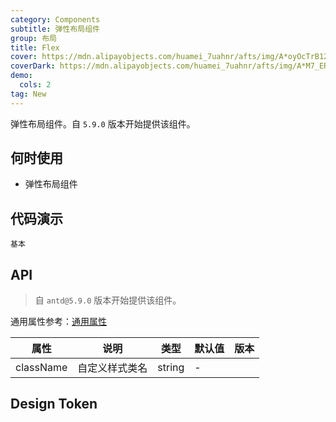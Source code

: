 ```yaml
---
category: Components
subtitle: 弹性布局组件
group: 布局
title: Flex
cover: https://mdn.alipayobjects.com/huamei_7uahnr/afts/img/A*oyOcTrB12_YAAAAAAAAAAAAADrJ8AQ/original
coverDark: https://mdn.alipayobjects.com/huamei_7uahnr/afts/img/A*M7_ER7GJr6wAAAAAAAAAAAAADrJ8AQ/original
demo:
  cols: 2
tag: New
---
```


弹性布局组件。自 `5.9.0` 版本开始提供该组件。

## 何时使用

- 弹性布局组件

## 代码演示

<!-- prettier-ignore -->
<code src="./demo/basic.tsx">基本</code>

## API

> 自 `antd@5.9.0` 版本开始提供该组件。

通用属性参考：[通用属性](/docs/react/common-props)

| 属性      | 说明           | 类型   | 默认值 | 版本 |
| --------- | -------------- | ------ | ------ | ---- |
| className | 自定义样式类名 | string | -      |      |

## Design Token

<ComponentTokenTable component="Flex"></ComponentTokenTable>
